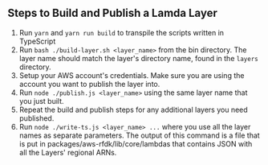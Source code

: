 ## Steps to Build and Publish a Lamda Layer

1. Run `yarn` and `yarn run build` to transpile the scripts written in TypeScript
1. Run `bash ./build-layer.sh <layer_name>` from the bin directory. The layer name should match the layer's directory
name, found in the `layers` directory.
1. Setup your AWS account's credentials. Make sure you are using the account you want to publish the layer into.
1. Run `node ./publish.js <layer_name>` using the same layer name that you just built.
1. Repeat the build and publish steps for any additional layers you need published.
1. Run `node ./write-ts.js <layer_name> ...` where you use all the layer names as separate
parameters. The output of this command is a file that is put in packages/aws-rfdk/lib/core/lambdas that contains JSON with
all the Layers' regional ARNs.
